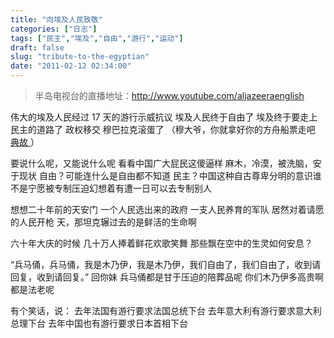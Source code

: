 ```yaml
---
title: "向埃及人民致敬"
categories: ["日志"]
tags: ["民主","埃及","自由","游行","运动"]
draft: false
slug: "tribute-to-the-egyptian"
date: "2011-02-12 02:34:00"
---
```


<blockquote > 半岛电视台的直播地址：<a href="http://www.youtube.com/aljazeeraenglish?feature=ticker" target="_blank">http://www.youtube.com/aljazeeraenglish</a></blockquote > 伟大的埃及人民经过 17 天的游行示威抗议
埃及人民终于自由了
埃及终于要走上民主的道路了
政权移交
穆巴拉克滚蛋了 
（穆大爷，你就拿好你的方舟船票走吧 <a href="http://eallion.com/2012a" target="_blank"> 典故 </a>）

要说什么呢，又能说什么呢
看看中国广大屁民这傻逼样
麻木，冷漠，被洗脑，安于现状
自由？可能连什么是自由都不知道
民主？中国这种自古尊卑分明的意识谁不是宁愿被专制压迫幻想着有遭一日可以去专制别人

想想二十年前的天安门
一个人民选出来的政府
一支人民养育的军队
居然对着请愿的人民开枪
天，那坦克辗过去的是鲜活的生命啊

六十年大庆的时候
几十万人捧着鲜花欢歌笑舞
那些飘在空中的生灵如何安息？

“兵马俑，兵马俑，我是木乃伊，我是木乃伊，我们自由了，我们自由了，收到请回复，收到请回复。”
回你妹
兵马俑都是甘于压迫的陪葬品呢
你们木乃伊多高贵啊都是法老呢

有个笑话，说：
去年法国有游行要求法国总统下台
去年意大利有游行要求意大利总理下台
去年中国也有游行要求日本首相下台

